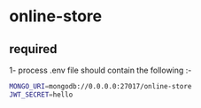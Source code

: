 # online-store

## required

1- process .env file should contain the following :-

```bash
MONGO_URI=mongodb://0.0.0.0:27017/online-store
JWT_SECRET=hello
```
